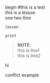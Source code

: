 begin
#this is a test  
this is a lesson <br>
one two thre

``lesson``

```
print

```

>__NOTE__: <br>
>this is line1 <br>
>this is line2

hi

conflict example